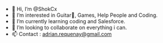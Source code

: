 - 👋 Hi, I’m @ShokCx
- 👀 I’m interested in Guitar🎸, Games, Help People and Coding.
- 🌱 I’m currently learning coding and Salesforce.
- 💞️ I’m looking to collaborate on everything i can.
- 📫 Contact : adrian.requenay@gmail.com

<!---
ShokCx/ShokCx is a ✨ special ✨ repository because its `README.md` (this file) appears on your GitHub profile.
You can click the Preview link to take a look at your changes.
--->
